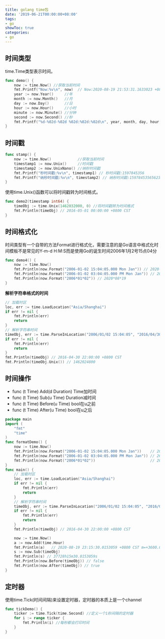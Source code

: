 ```yaml
---
title: golang time包
date: '2019-06-21T00:00:00+08:00'
tags:
- go
showToc: true
categories:
- go
---
```




## 时间类型

time.Time类型表示时间。

```go
func demo() {
	now := time.Now() //获取当前时间
	fmt.Printf("Now:%v\n", now)  // Now:2020-08-19 21:53:31.1633023 +0800 CST m=+0.003989401
	year := now.Year()     //年
	month := now.Month()   //月
	day := now.Day()       //日
	hour := now.Hour()     //小时
	minute := now.Minute() //分钟
	second := now.Second() //秒
	fmt.Printf("%d-%02d-%02d %02d:%02d:%02d\n", year, month, day, hour, minute, second) // 2020-08-19 21:53:31
}
```

## 时间戳

```go
func stamp() {
	now := time.Now()            //获取当前时间
	timestamp1 := now.Unix()     //时间戳
	timestamp2 := now.UnixNano() //纳秒时间戳
    fmt.Printf("秒时间戳:%v\n", timestamp1) // 秒时间戳:1597845356
	fmt.Printf("纳秒时间戳:%v\n", timestamp2) // 纳秒时间戳:1597845356562315400
}
```

使用time.Unix()函数可以将时间戳转为时间格式。

```go
func demo2(timestamp int64) {
	timeObj := time.Unix(1462032000, 0) //将时间戳转为时间格式
    fmt.Println(timeObj) // 2016-05-01 00:00:00 +0800 CST
}
```

## 时间格式化

时间类型有一个自带的方法Format进行格式化，需要注意的是Go语言中格式化时间模板不是常见的Y-m-d H:M:S而是使用Go的诞生时间2006年1月2号15点04分

```go
func demo4() {
	now := time.Now()
	fmt.Println(now.Format("2006-01-02 15:04:05.000 Mon Jan")) // 2020-08-19 22:02:46.296 Wed Aug
	fmt.Println(now.Format("2006-01-02 03:04:05.000 PM Mon Jan")) // 2020-08-19 10:02:46.296 PM Wed Aug
	fmt.Println(now.Format("2006*01*02")) // 2020*08*19
}
```

**解析字符串格式的时间**

```go
// 加载时区
loc, err := time.LoadLocation("Asia/Shanghai")
if err != nil {
    fmt.Println(err)
    return
}
// 解析字符串时间
timeObj, err := time.ParseInLocation("2006/01/02 15:04:05", "2016/04/30 22:00:00", loc)
if err != nil {
    fmt.Println(err)
    return
}
fmt.Println(timeObj) // 2016-04-30 22:00:00 +0800 CST
fmt.Println(timeObj.Unix()) // 1462024800
```

## 时间操作

*   func (t Time) Add(d Duration) Time加时间
*   func (t Time) Sub(u Time) Duration减时间
*   func (t Time) Before(u Time) bool在u之前
*   func (t Time) After(u Time) bool在u之后

```go
package main
import (
	"fmt"
	"time"
)
func formatDemo() {
	now := time.Now()
	fmt.Println(now.Format("2006-01-02 15:04:05.000 Mon Jan"))    // 2020-08-19 22:02:46.296 Wed Aug
	fmt.Println(now.Format("2006-01-02 03:04:05.000 PM Mon Jan")) // 2020-08-19 10:02:46.296 PM Wed Aug
	fmt.Println(now.Format("2006*01*02"))                         // 2020*08*19
}
func main() {
	// 加载时区
	loc, err := time.LoadLocation("Asia/Shanghai")
	if err != nil {
		fmt.Println(err)
		return
	}
	// 解析字符串时间
	timeObj, err := time.ParseInLocation("2006/01/02 15:04:05", "2016/04/30 22:00:00", loc)
	if err != nil {
		fmt.Println(err)
		return
	}
	fmt.Println(timeObj) // 2016-04-30 22:00:00 +0800 CST

	now := time.Now()
	a := now.Add(time.Hour) 
	fmt.Println(a)   // 2020-08-19 23:15:30.0153059 +0800 CST m=+3600.002023801
	s := now.Sub(timeObj)
	fmt.Println(s) // 37728h15m30.0153059s
	fmt.Println(now.Before(timeObj)) // false
	fmt.Println(now.After(timeObj)) // true
}
```

## 定时器

使用time.Tick(时间间隔)来设置定时器，定时器的本质上是一个channel

```go
func tickDemo() {
	ticker := time.Tick(time.Second) //定义一个1秒间隔的定时器
	for i := range ticker {
		fmt.Println(i) //每秒都会打印时间
	}
}
```